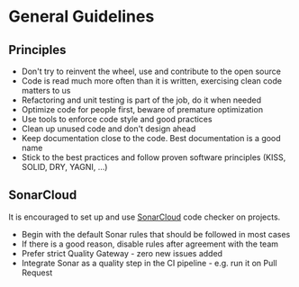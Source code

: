 # General Guidelines

## Principles

- Don't try to reinvent the wheel, use and contribute to the open source
- Code is read much more often than it is written, exercising clean code matters to us
- Refactoring and unit testing is part of the job, do it when needed
- Optimize code for people first, beware of premature optimization
- Use tools to enforce code style and good practices
- Clean up unused code and don't design ahead
- Keep documentation close to the code. Best documentation is a good name
- Stick to the best practices and follow proven software principles (KISS, SOLID, DRY, YAGNI, ...)

## SonarCloud

It is encouraged to set up and use [SonarCloud](https://sonarcloud.io) code checker on projects.

- Begin with the default Sonar rules that should be followed in most cases
- If there is a good reason, disable rules after agreement with the team
- Prefer strict Quality Gateway - zero new issues added
- Integrate Sonar as a quality step in the CI pipeline - e.g. run it on Pull Request
